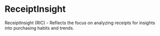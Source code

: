 # ReceiptInsight
ReceiptInsight (RIC) - Reflects the focus on analyzing receipts for insights into purchasing habits and trends.
